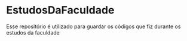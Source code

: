 # EstudosDaFaculdade
Esse repositório é utilizado para guardar os códigos que fiz durante os estudos da faculdade
